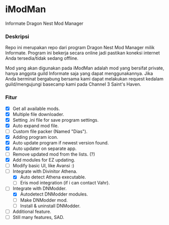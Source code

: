 # iModMan
Informate Dragon Nest Mod Manager

### Deskripsi
Repo ini merupakan repo dari program Dragon Nest Mod Manager milik Informate. Program ini bekerja secara online jadi pastikan koneksi internet Anda tersedia/tidak sedang offline.

Mod yang akan digunakan pada iModMan adalah mod yang bersifat private, hanya anggota guild Informate saja yang dapat menggunakannya. Jika Anda berminat bergabung bersama kami dapat melakukan request kedalam guild/mengujungi basecamp kami pada Channel 3 Saint's Haven.

### Fitur
- [x] Get all available mods.
- [x] Multiple file downloader.
- [x] Setting .ini file for save program settings.
- [X] Auto expand mod file.
- [ ] Custom file packer (Named "Dias").
- [X] Adding program icon.
- [X] Auto update program if newest version found.
- [X] Auto updater on separate app.
- [ ] Remove updated mod from the lists. (?)
- [X] Add modules for EZ updating.
- [ ] Modify basic UI, like Avansi :)
- [ ] Integrate with Divinitor Athena.
  - [X] Auto detect Athena executable.
  - [ ] Eris mod integration (if i can contact Vahr).
- [ ] Integrate with DNModder.
  - [X] Autodetect DNModder modules.
  - [ ] Make DNModder mod.
  - [ ] Install & uninstall DNModder.
- [ ] Additional feature.
- [ ] Still many features, SAD.